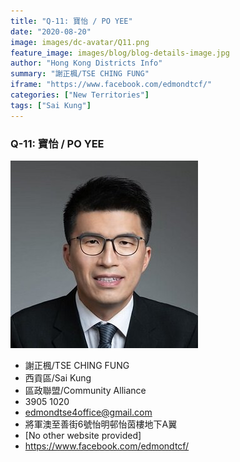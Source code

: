 ```yaml
---
title: "Q-11: 寶怡 / PO YEE"
date: "2020-08-20"
image: images/dc-avatar/Q11.png
feature_image: images/blog/blog-details-image.jpg
author: "Hong Kong Districts Info"
summary: "謝正楓/TSE CHING FUNG"
iframe: "https://www.facebook.com/edmondtcf/"
categories: ["New Territories"]
tags: ["Sai Kung"]
---
```


### Q-11: 寶怡 / PO YEE  
![](/images/dc-avatar/Q11.png)  

 - 謝正楓/TSE CHING FUNG  
 - 西貢區/Sai Kung  
 - 區政聯盟/Community Alliance  
 - 3905 1020  
 - edmondtse4office@gmail.com  
 - 將軍澳至善街6號怡明邨怡茵樓地下A翼  
 - [No other website provided]  
 - https://www.facebook.com/edmondtcf/
